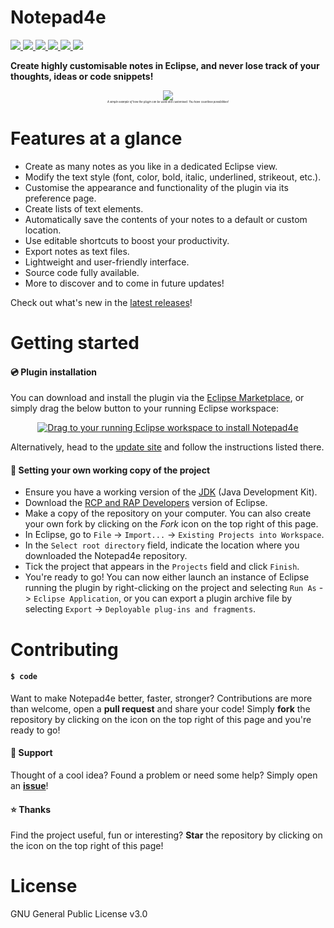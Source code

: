 # Notepad4e 
<a href="https://github.com/PyvesB/Notepad4e/blob/master/LICENSE">
<img src ="https://img.shields.io/github/license/PyvesB/Notepad4e.svg" />
</a>
<a href="https://github.com/PyvesB/Notepad4e/issues">
<img src ="https://img.shields.io/github/issues/PyvesB/Notepad4e.svg" />
</a>
<a href="https://github.com/PyvesB/Notepad4e/stargazers">
<img src ="https://img.shields.io/github/stars/PyvesB/Notepad4e.svg" />
</a>
<a href="https://marketplace.eclipse.org/content/notepad4e">
<img src ="https://img.shields.io/eclipse-marketplace/v/notepad4e.svg" />
</a>
<a href="https://marketplace.eclipse.org/content/notepad4e">
<img src ="https://img.shields.io/eclipse-marketplace/favorites/notepad4e.svg" />
</a>
<a href="https://marketplace.eclipse.org/content/notepad4e">
<img src ="https://img.shields.io/eclipse-marketplace/dt/notepad4e.svg" />
</a>

**Create highly customisable notes in Eclipse, and never lose track of your thoughts, ideas or code snippets!**

<p align="center" style="font-size:5px">
<img src ="http://images.jupload.fr/1492464956.png" />
<br />
<i><sub>A simple example of how the plugin can be used and customised. You have countless possibilities!</sub></i>
</p>

# Features at a glance

* Create as many notes as you like in a dedicated Eclipse view.
* Modify the text style (font, color, bold, italic, underlined, strikeout, etc.).
* Customise the appearance and functionality of the plugin via its preference page.
* Create lists of text elements.
* Automatically save the contents of your notes to a default or custom location.
* Use editable shortcuts to boost your productivity.
* Export notes as text files.
* Lightweight and user-friendly interface.
* Source code fully available.
* More to discover and to come in future updates!

Check out what's new in the [latest releases](https://github.com/PyvesB/Notepad4e/releases)!

# Getting started

#### :cd: Plugin installation

You can download and install the plugin via the [Eclipse Marketplace](https://marketplace.eclipse.org/content/notepad4e), or simply drag the below button to your running Eclipse workspace:

<p align="center">
<a href="http://marketplace.eclipse.org/marketplace-client-intro?mpc_install=3108021" class="drag" title="Drag to your running Eclipse workspace to install Notepad4e"><img class="img-responsive" src="https://marketplace.eclipse.org/sites/all/themes/solstice/public/images/marketplace/btn-install.png" alt="Drag to your running Eclipse workspace to install Notepad4e" /></a>
</p>

Alternatively, head to the [update site](https://pyvesb.github.io/Notepad4e/) and follow the instructions listed there.

#### :wrench: Setting your own working copy of the project

* Ensure you have a working version of the [JDK](http://www.oracle.com/technetwork/java/javase/downloads/jdk8-downloads-2133151.html) (Java Development Kit).
* Download the [RCP and RAP Developers](https://eclipse.org/downloads/eclipse-packages/) version of Eclipse.
* Make a copy of the repository on your computer. You can also create your own fork by clicking on the *Fork* icon on the top right of this page.
* In Eclipse, go to `File` -> `Import...` -> `Existing Projects into Workspace`.
* In the `Select root directory` field, indicate the location where you downloaded the Notepad4e repository.
* Tick the project that appears in the `Projects` field and click `Finish`.
* You're ready to go! You can now either launch an instance of Eclipse running the plugin by right-clicking on the project and selecting `Run As` -> `Eclipse Application`, or you can export a plugin archive file by selecting `Export` -> `Deployable plug-ins and fragments`.

# Contributing

#### `$ code`

Want to make Notepad4e better, faster, stronger? Contributions are more than welcome, open a **pull request** and share your code! Simply **fork** the repository by clicking on the icon on the top right of this page and you're ready to go!

#### :speech_balloon: Support

Thought of a cool idea? Found a problem or need some help? Simply open an [**issue**](https://github.com/PyvesB/Notepad4e/issues)!

#### :star: Thanks

Find the project useful, fun or interesting? **Star** the repository by clicking on the icon on the top right of this page!

# License 

GNU General Public License v3.0
